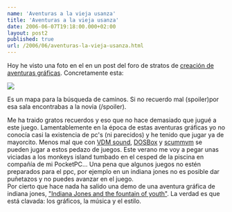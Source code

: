 ```yaml
---
name: 'Aventuras a la vieja usanza'
title: 'Aventuras a la vieja usanza'
date: 2006-06-07T19:18:00.000+02:00
layout: post2
published: true
url: /2006/06/aventuras-la-vieja-usanza.html
---
```


Hoy he visto una foto en el en un post del foro de stratos de [creación de aventuras gráficas](http://www.stratos-ad.com/forums3/viewtopic.php?t=6786). Concretamente esta:  
  
![](http://static.flickr.com/47/162471828_8679dca10b_o.jpg)  
  
Es un mapa para la búsqueda de caminos. Si no recuerdo mal (spoiler)por esa sala encontrabas a la novia (/spoiler).  
  
Me ha traido gratos recuerdos y eso que no hace demasiado que jugué a este juego. Lamentablemente en la época de estas aventuras gráficas yo no conocía casi la existencia de pc's (ni parecidos) y he tenido que jugar ya de mayorcito. Menos mal que con [VDM sound](http://sourceforge.net/projects/vdmsound/), [DOSBox](http://dosbox.sourceforge.net/news.php?show_news=1) y [scummvm](http://www.scummvm.org/) se pueden jugar a estos pedazo de juegos. Este verano me voy a pegar unas viciadas a los monkeys island tumbado en el cesped de la piscina en compañía de mi PocketPC... Una pena que algunos juegos no estén preparados para el ppc, por ejemplo en un indiana jones no es posible dar puñetazos y no puedes avanzar en el juego.  
Por cierto que hace nada ha salido una demo de una aventura gráfica de indiana jones, ["Indiana Jones and the fountain of youth"](http://www.barnettcollege.com/demo.htm). La verdad es que está clavada: los gráficos, la música y el estilo.